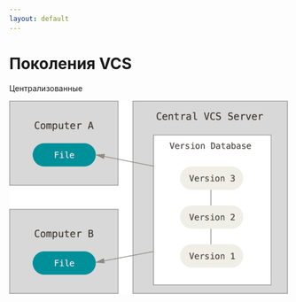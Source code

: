 ```yaml
---
layout: default
---
```


# Поколения VCS
Централизованные

<img src="public/images/centralized-vcs.png">

<style>
img {
    max-height: 70%;
    margin: auto;
}
</style>
